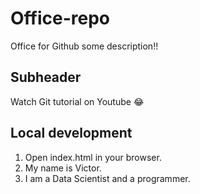# Office-repo
Office for Github
some description!!

## Subheader

Watch Git tutorial on Youtube 😂

## Local development

1. Open index.html in your browser.
2. My name is Victor.
3. I am a Data Scientist and a programmer.